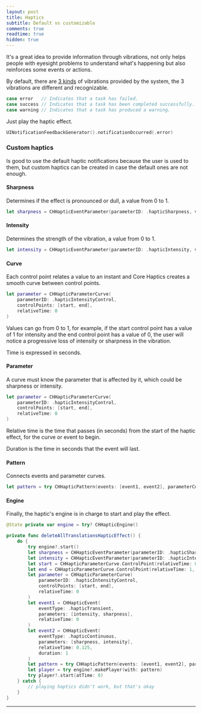 ```yaml
---
layout: post
title: Haptics
subtitle: Default vs customizable
comments: true
readtime: true
hidden: true
---
```


It's a great idea to provide information through vibrations, not only helps people with eyesight problems to understand what's happening but also reinforces some events or actions.

By default, there are [3 kinds](https://developer.apple.com/documentation/uikit/uinotificationfeedbackgenerator/feedbacktype) of vibrations provided by the system, the 3 vibrations are different and recognizable.

```swift
case error   // Indicates that a task has failed.
case success // Indicates that a task has been completed successfully.
case warning // Indicates that a task has produced a warning.
```

Just play the haptic effect.

```swift
UINotificationFeedbackGenerator().notificationOccurred(.error)
```

### Custom haptics

Is good to use the default haptic notifications because the user is used to them, but custom haptics can be created in case the default ones are not enough.

#### Sharpness

Determines if the effect is pronounced or dull, a value from 0 to 1.

```swift
let sharpness = CHHapticEventParameter(parameterID: .hapticSharpness, value: 0)
```

#### Intensity

Determines the strength of the vibration, a value from 0 to 1.

```swift
let intensity = CHHapticEventParameter(parameterID: .hapticIntensity, value: 1)
```

#### Curve

Each control point relates a value to an instant and Core Haptics creates a smooth curve between control points.

```swift
let parameter = CHHapticParameterCurve(
    parameterID: .hapticIntensityControl,
    controlPoints: [start, end],
    relativeTime: 0
)
```

Values can go from 0 to 1, for example, if the start control point has a value of 1 for intensity and the end control point has a value of 0, the user will notice a progressive loss of intensity or sharpness in the vibration.

Time is expressed in seconds.

#### Parameter

A curve must know the parameter that is affected by it, which could be sharpness or intensity.

```swift
let parameter = CHHapticParameterCurve(
    parameterID: .hapticIntensityControl,
    controlPoints: [start, end],
    relativeTime: 0
)

```

Relative time is the time that passes (in seconds) from the start of the haptic effect, for the curve or event to begin.

Duration is the time in seconds that the event will last.

#### Pattern

Connects events and parameter curves.

```swift
let pattern = try CHHapticPattern(events: [event1, event2], parameterCurves: [parameter])
```

#### Engine

Finally, the haptic's engine is in charge to start and play the effect.

```swift
@State private var engine = try? CHHapticEngine()

private func deleteAllTranslationsHapticEffect() {
    do {
        try engine?.start()
        let sharpness = CHHapticEventParameter(parameterID: .hapticSharpness, value: 0)
        let intensity = CHHapticEventParameter(parameterID: .hapticIntensity, value: 1)
        let start = CHHapticParameterCurve.ControlPoint(relativeTime: 0, value: 1)
        let end = CHHapticParameterCurve.ControlPoint(relativeTime: 1, value: 0)
        let parameter = CHHapticParameterCurve(
            parameterID: .hapticIntensityControl,
            controlPoints: [start, end],
            relativeTime: 0
        )
        let event1 = CHHapticEvent(
            eventType: .hapticTransient,
            parameters: [intensity, sharpness],
            relativeTime: 0
        )
        let event2 = CHHapticEvent(
            eventType: .hapticContinuous,
            parameters: [sharpness, intensity],
            relativeTime: 0.125,
            duration: 1
        )
        let pattern = try CHHapticPattern(events: [event1, event2], parameterCurves: [parameter])
        let player = try engine?.makePlayer(with: pattern)
        try player?.start(atTime: 0)
    } catch {
        // playing haptics didn't work, but that's okay
    }
}
```


---


